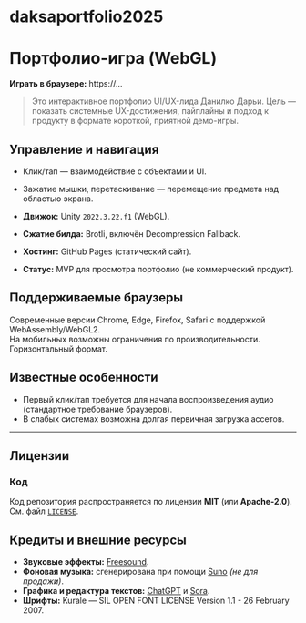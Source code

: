 # daksaportfolio2025
# Портфолио-игра (WebGL)

**Играть в браузере:** https://…  
> Это интерактивное портфолио UI/UX-лида Данилко Дарьи. Цель — показать системные UX-достижения, пайплайны и подход к продукту в формате короткой, приятной демо-игры.

## Управление и навигация
- Клик/тап — взаимодействие с объектами и UI.
- Зажатие мышки, перетаскивание — перемещение предмета над областью экрана.

- **Движок:** Unity `2022.3.22.f1` (WebGL).
- **Сжатие билда:** Brotli, включён Decompression Fallback.
- **Хостинг:** GitHub Pages (статический сайт).
- **Статус:** MVP для просмотра портфолио (не коммерческий продукт).

## Поддерживаемые браузеры
Современные версии Chrome, Edge, Firefox, Safari с поддержкой WebAssembly/WebGL2.  
На мобильных возможны ограничения по производительности.
Горизонтальный формат.

## Известные особенности
- Первый клик/тап требуется для начала воспроизведения аудио (стандартное требование браузеров).
- В слабых системах возможна долгая первичная загрузка ассетов.

---

## Лицензии

### Код
Код репозитория распространяется по лицензии **MIT** (или **Apache-2.0**). См. файл [`LICENSE`](./LICENSE).

## Кредиты и внешние ресурсы

- **Звуковые эффекты:** [Freesound](https://freesound.org/).  
- **Фоновая музыка:** сгенерирована при помощи [Suno](https://suno.com/) *(не для продажи)*.  
- **Графика и редактура текстов:** [ChatGPT](https://chatgpt.com/) и [Sora](https://sora.chatgpt.com/).  
- **Шрифты:** Kurale — SIL OPEN FONT LICENSE Version 1.1 - 26 February 2007.
